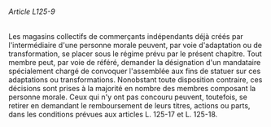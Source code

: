 ###### Article L125-9

Les magasins collectifs de commerçants indépendants déjà créés par l'intermédiaire d'une personne morale peuvent, par voie d'adaptation ou de transformation, se placer sous le régime prévu par le présent chapitre. Tout membre peut, par voie de référé, demander la désignation d'un mandataire spécialement chargé de convoquer l'assemblée aux fins de statuer sur ces adaptations ou transformations. Nonobstant toute disposition contraire, ces décisions sont prises à la majorité en nombre des membres composant la personne morale. Ceux qui n'y ont pas concouru peuvent, toutefois, se retirer en demandant le remboursement de leurs titres, actions ou parts, dans les conditions prévues aux articles L. 125-17 et L. 125-18.

